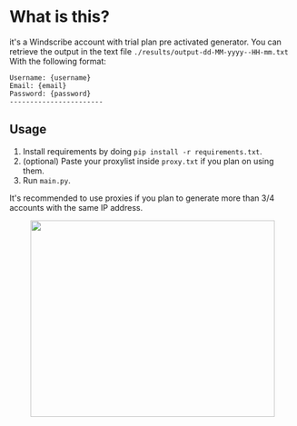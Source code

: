 # What is this?
it's a Windscribe account with trial plan pre activated generator.
You can retrieve the output in the text file ```./results/output-dd-MM-yyyy--HH-mm.txt```
With the following format:
```
Username: {username}
Email: {email}
Password: {password}
-----------------------
```

Usage
---
1. Install requirements by doing ```pip install -r requirements.txt```.
2. (optional) Paste your proxylist inside ```proxy.txt``` if you plan on using them.
3. Run ```main.py```.

It's recommended to use proxies if you plan to generate more than 3/4 accounts with the same IP address.

<p align="center">
  <img src="https://i.imgur.com/HNCi0Gb.png" width="430" height="346">
</p>
